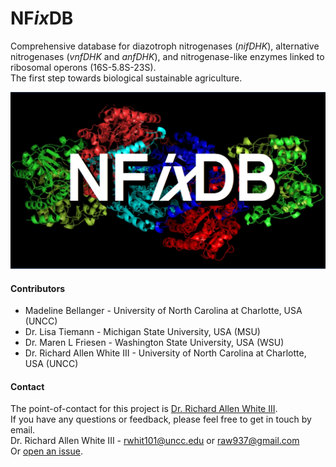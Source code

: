 # NF*ix*DB
Comprehensive database for diazotroph nitrogenases (*nifDHK*), alternative nitrogenases (*vnfDHK* and *anfDHK*), and nitrogenase-like enzymes linked to ribosomal operons (16S-5.8S-23S).<br />
The first step towards biological sustainable agriculture.

![GitHub Logo](NFixDB.jpg)

#### Contributors
- Madeline Bellanger - University of North Carolina at Charlotte, USA (UNCC)
- Dr. Lisa Tiemann - Michigan State University, USA (MSU)
- Dr. Maren L Friesen - Washington State University, USA (WSU)
- Dr. Richard Allen White III - University of North Carolina at Charlotte, USA (UNCC)

#### Contact 
The point-of-contact for this project is [Dr. Richard Allen White III](https://github.com/raw937).<br />
If you have any questions or feedback, please feel free to get in touch by email. <br />
Dr. Richard Allen White III - rwhit101@uncc.edu or raw937@gmail.com  <br />
Or [open an issue](https://github.com/raw-lab/NFixDB/issues).
